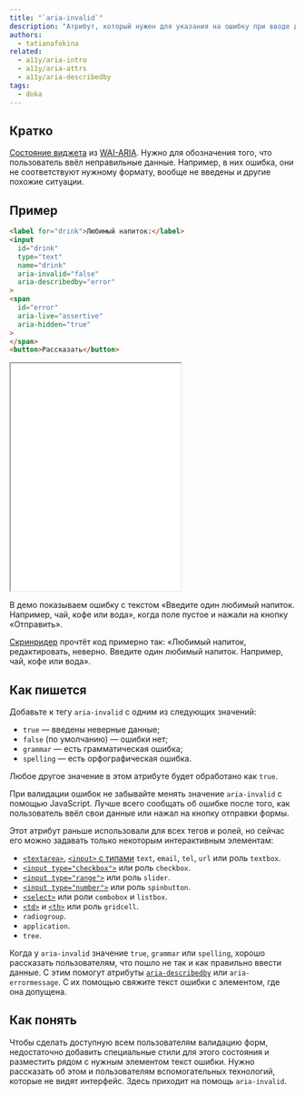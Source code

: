 ```yaml
---
title: "`aria-invalid`"
description: "Атрибут, который нужен для указания на ошибку при вводе данных."
authors:
  - tatianafokina
related:
  - a11y/aria-intro
  - a11y/aria-attrs
  - a11y/aria-describedby
tags:
  - doka
---
```


## Кратко

[Состояние виджета](/a11y/aria-attrs/#atributy-vidzhetov) из [WAI-ARIA](/a11y/aria-intro/#specifikaciya). Нужно для обозначения того, что пользователь ввёл неправильные данные. Например, в них ошибка, они не соответствуют нужному формату, вообще не введены и другие похожие ситуации.

## Пример

```html
<label for="drink">Любимый напиток:</label>
<input
  id="drink"
  type="text"
  name="drink"
  aria-invalid="false"
  aria-describedby="error"
>
<span
  id="error"
  aria-live="assertive"
  aria-hidden="true"
>
</span>
<button>Рассказать</button>
```

<iframe title="Валидация пустого поля с помощью aria-invalid" src="demos/field-with-aria-invalid/" height="400"></iframe>

В демо показываем ошибку с текстом «Введите один любимый напиток. Например, чай, кофе или вода», когда поле пустое и нажали на кнопку «Отправить».

[Скринридер](/a11y/screenreaders/) прочтёт код примерно так: «Любимый напиток, редактировать, неверно. Введите один любимый напиток. Например, чай, кофе или вода».

## Как пишется

Добавьте к тегу `aria-invalid` с одним из следующих значений:

- `true` — введены неверные данные;
- `false` (по умолчанию) — ошибки нет;
- `grammar` — есть грамматическая ошибка;
- `spelling` — есть орфографическая ошибка.

Любое другое значение в этом атрибуте будет обработано как `true`.

При валидации ошибок не забывайте менять значение `aria-invalid` с помощью JavaScript. Лучше всего сообщать об ошибке после того, как пользователь ввёл свои данные или нажал на кнопку отправки формы.

Этот атрибут раньше использовали для всех тегов и ролей, но сейчас его можно задавать только некоторым интерактивным элементам:

- [`<textarea>`](/html/textarea/), [`<input>` с типами](/html/input/#type) `text`, `email`, `tel`, `url` или роль `textbox`.
- [`<input type="checkbox">`](/html/input/#type) или роль `checkbox`.
- [`<input type="range">`](/html/input/#type) или роль `slider`.
- [`<input type="number">`](/html/input/#type) или роль `spinbutton`.
- [`<select>`](/html/select/) или роли `combobox` и `listbox`.
- [`<td>`](/html/tables/#td) и [`<th>`](/html/tables/#th) или роль `gridcell`.
- `radiogroup`.
- `application`.
- `tree`.

Когда у `aria-invalid` значение `true`, `grammar` или `spelling`, хорошо рассказать пользователям, что пошло не так и как правильно ввести данные. С этим помогут атрибуты [`aria-describedby`](/a11y/aria-describedby/) или `aria-errormessage`. С их помощью свяжите текст ошибки с элементом, где она допущена.

## Как понять

Чтобы сделать доступную всем пользователям валидацию форм, недостаточно добавить специальные стили для этого состояния и разместить рядом с нужным элементом текст ошибки. Нужно рассказать об этом и пользователям вспомогательных технологий, которые не видят интерфейс. Здесь приходит на помощь `aria-invalid`.
